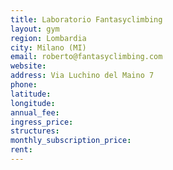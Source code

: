 ```yaml
---
title: Laboratorio Fantasyclimbing
layout: gym
region: Lombardia
city: Milano (MI)
email: roberto@fantasyclimbing.com
website: 
address: Via Luchino del Maino 7
phone: 
latitude: 
longitude: 
annual_fee: 
ingress_price: 
structures: 
monthly_subscription_price: 
rent: 
---
```


